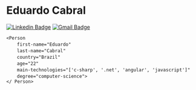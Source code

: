 # Eduardo Cabral
[![Linkedin Badge](https://img.shields.io/badge/-eduardosbcabral-blue?style=flat-square&logo=Linkedin&logoColor=white&link=https://www.linkedin.com/in/eduardosbcabral/)](https://www.linkedin.com/in/eduardosbcabral/)
[![Gmail Badge](https://img.shields.io/badge/-eduardosbcabral@gmail.com-c14438?style=flat-square&logo=Gmail&logoColor=white&link=mailto:eduardosbcabral@gmail.com)](mailto:eduardosbcabral@gmail.com)

`<Person`  
  `first-name="Eduardo"`  
  `last-name="Cabral"`   
  `country="Brazil"`  
  `age="22"`  
  `main-technologies="['c-sharp', '.net', 'angular', 'javascript']"`  
  `degree="computer-science">`   
`</ Person>`
